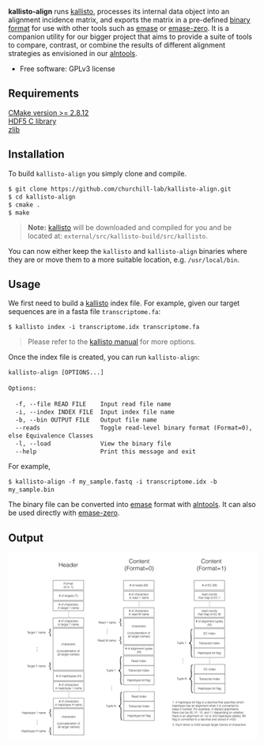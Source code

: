 **kallisto-align** runs [kallisto](http://pachterlab.github.io/kallisto/), processes its internal data object into an alignment incidence matrix, and exports the matrix in a pre-defined [binary format](#output) for use with other tools such as [emase](https://github.com/churchill-lab/emase) or [emase-zero](https://churchill-lab.github.io/emase-zero). It is a companion utility for our bigger project that aims to provide a suite of tools to compare, contrast, or combine the results of different alignment strategies as envisioned in our [alntools](https://churchill-lab.github.io/alntools).

* Free software: GPLv3 license

Requirements
------------

[CMake version >= 2.8.12](https://cmake.org/download/)<br />
[HDF5 C library](https://support.hdfgroup.org/HDF5/release/obtainsrc.html)<br />
[zlib](http://zlib.net)


Installation
------------

To build ```kallisto-align``` you simply clone and compile.

```
$ git clone https://github.com/churchill-lab/kallisto-align.git
$ cd kallisto-align
$ cmake .
$ make
```

>**Note:** [kallisto](http://pachterlab.github.io/kallisto/) will be downloaded and compiled for you and be located at: ```external/src/kallisto-build/src/kallisto```.

You can now either keep the ```kallisto``` and ```kallisto-align``` binaries where they are or move them to a more suitable location, e.g. ```/usr/local/bin```.


Usage
-----

We first need to build a [kallisto](http://pachterlab.github.io/kallisto/) index file. For example, given our target sequences are in a fasta file ```transcriptome.fa```:

```
$ kallisto index -i transcriptome.idx transcriptome.fa
```

> Please refer to the [kallisto manual](https://pachterlab.github.io/kallisto/manual) for more options.

Once the index file is created, you can run ```kallisto-align```:

```
kallisto-align [OPTIONS...]

Options:

  -f, --file READ FILE    Input read file name
  -i, --index INDEX FILE  Input index file name
  -b, --bin OUTPUT FILE   Output file name
  --reads                 Toggle read-level binary format (Format=0), else Equivalence Classes
  -l, --load              View the binary file
  --help                  Print this message and exit
```

For example,

```
$ kallisto-align -f my_sample.fastq -i transcriptome.idx -b my_sample.bin
```

The binary file can be converted into [emase](https://github.com/churchill-lab/emase) format with [alntools](https://churchill-lab.github.io/alntools/#ec2emase). It can also be used directly with [emase-zero](https://churchill-lab.github.io/emase-zero).


Output
------

![](assets/images/emase_binary_format.jpg "EMASE binary format")
